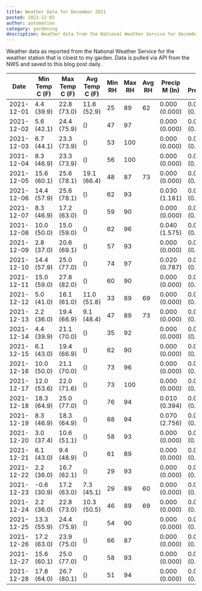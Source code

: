 ```yaml
---
title: Weather Data for December 2021
posted: 2021-12-02
author: automation
category: gardening
description: Weather data from the National Weather Service for December 2021
---
```


Weather data as reported from the National Weather Service for the weather station 
that is cloest to my garden. Data is pulled via API from the NWS and saved to this 
blog post daily.

|Date|Min Temp C (F)|Max Temp C (F)|Avg Temp C (F)|Min RH|Max RH|Avg RH|Precip M (In)|Avg Precip/Hr|
|---|---|---|---|---|---|---|---|---|
|2021-12-01|4.4 (39.9)|22.8 (73.0)|11.6 (52.9)|25|89|62|0.000 (0.000)|0.000 (0.000)|
|2021-12-02|5.6 (42.1)|24.4 (75.9)| ()|47|97||0.000 (0.000)|0.000 (0.000)|
|2021-12-03|6.7 (44.1)|23.3 (73.9)| ()|53|100||0.000 (0.000)|0.000 (0.000)|
|2021-12-04|8.3 (46.9)|23.3 (73.9)| ()|56|100||0.000 (0.000)|0.000 (0.000)|
|2021-12-05|15.6 (60.1)|25.6 (78.1)|19.1 (66.4)|48|87|73|0.000 (0.000)|0.000 (0.000)|
|2021-12-06|14.4 (57.9)|25.6 (78.1)| ()|62|93||0.030 (1.181)|0.024 (0.024)|
|2021-12-07|8.3 (46.9)|17.2 (63.0)| ()|59|90||0.000 (0.000)|0.000 (0.000)|
|2021-12-08|10.0 (50.0)|15.0 (59.0)| ()|62|96||0.040 (1.575)|0.037 (0.037)|
|2021-12-09|2.8 (37.0)|20.6 (69.1)| ()|57|93||0.000 (0.000)|0.000 (0.000)|
|2021-12-10|14.4 (57.9)|25.0 (77.0)| ()|74|97||0.020 (0.787)|0.019 (0.019)|
|2021-12-11|15.0 (59.0)|27.8 (82.0)| ()|60|90||0.000 (0.000)|0.000 (0.000)|
|2021-12-12|5.0 (41.0)|16.1 (61.0)|11.0 (51.8)|33|89|69|0.000 (0.000)|0.000 (0.000)|
|2021-12-13|2.2 (36.0)|19.4 (66.9)|9.1 (48.4)|47|89|73|0.000 (0.000)|0.000 (0.000)|
|2021-12-14|4.4 (39.9)|21.1 (70.0)| ()|35|92||0.000 (0.000)|0.000 (0.000)|
|2021-12-15|6.1 (43.0)|19.4 (66.9)| ()|62|90||0.000 (0.000)|0.000 (0.000)|
|2021-12-16|10.0 (50.0)|21.1 (70.0)| ()|73|96||0.000 (0.000)|0.000 (0.000)|
|2021-12-17|12.0 (53.6)|22.0 (71.6)| ()|73|100||0.000 (0.000)|0.000 (0.000)|
|2021-12-18|18.3 (64.9)|25.0 (77.0)| ()|76|94||0.010 (0.394)|0.007 (0.007)|
|2021-12-19|8.3 (46.9)|18.3 (64.9)| ()|68|94||0.070 (2.756)|0.066 (0.066)|
|2021-12-20|3.0 (37.4)|10.6 (51.1)| ()|58|93||0.000 (0.000)|0.000 (0.000)|
|2021-12-21|6.1 (43.0)|9.4 (48.9)| ()|61|89||0.000 (0.000)|0.000 (0.000)|
|2021-12-22|2.2 (36.0)|16.7 (62.1)| ()|29|93||0.000 (0.000)|0.000 (0.000)|
|2021-12-23|-0.6 (30.9)|17.2 (63.0)|7.3 (45.1)|29|89|60|0.000 (0.000)|0.000 (0.000)|
|2021-12-24|2.2 (36.0)|22.8 (73.0)|10.3 (50.5)|46|89|69|0.000 (0.000)|0.000 (0.000)|
|2021-12-25|13.3 (55.9)|24.4 (75.9)| ()|54|90||0.000 (0.000)|0.000 (0.000)|
|2021-12-26|17.2 (63.0)|23.9 (75.0)| ()|66|87||0.000 (0.000)|0.000 (0.000)|
|2021-12-27|15.6 (60.1)|25.0 (77.0)| ()|58|93||0.000 (0.000)|0.000 (0.000)|
|2021-12-28|17.8 (64.0)|26.7 (80.1)| ()|51|94||0.000 (0.000)|0.000 (0.000)|
